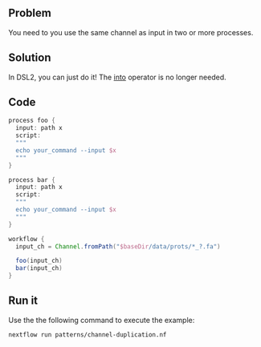 ## Problem 

You need to you use the same channel as input in two or more processes.

## Solution

In DSL2, you can just do it! The [into](https://www.nextflow.io/docs/latest/operator.html#into) operator is no longer needed.

## Code 

```groovy
process foo {
  input: path x
  script: 
  """
  echo your_command --input $x
  """
}    

process bar {
  input: path x
  script: 
  """
  echo your_command --input $x
  """
}    

workflow {
  input_ch = Channel.fromPath("$baseDir/data/prots/*_?.fa")

  foo(input_ch)
  bar(input_ch)
}
```

## Run it

Use the the following command to execute the example:

```bash
nextflow run patterns/channel-duplication.nf
```
